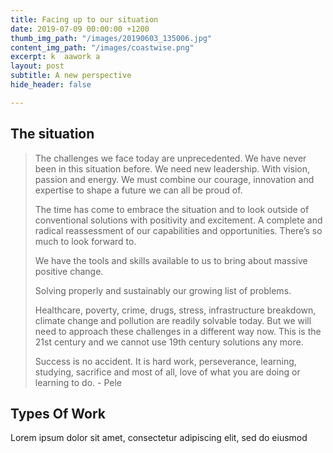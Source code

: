 ```yaml
---
title: Facing up to our situation
date: 2019-07-09 00:00:00 +1200
thumb_img_path: "/images/20190603_135006.jpg"
content_img_path: "/images/coastwise.png"
excerpt: k  aawork a
layout: post
subtitle: A new perspective
hide_header: false

---
```


## The situation

> The challenges we face today are unprecedented. We have never been in this situation before. We need new leadership. With vision, passion and energy. We must combine our courage, innovation and expertise to shape a future we can all be proud of.
>
> The time has come to embrace the situation and to look outside of conventional solutions with positivity and excitement. A complete and radical reassessment of our capabilities and opportunities. There’s so much to look forward to.
>
> We have the tools and skills available to us to bring about massive positive change.
>
> Solving properly and sustainably our growing list of problems.
>
> Healthcare, poverty, crime, drugs, stress, infrastructure breakdown, climate change and pollution are readily solvable today. But we will need to approach these challenges in a different way now. This is the 21st century and we cannot use 19th century solutions any more.
>
> Success is no accident. It is hard work, perseverance, learning, studying, sacrifice and most of all, love of what you are doing or learning to do. - Pele

## Types Of Work

Lorem ipsum dolor sit amet, consectetur adipiscing elit, sed do eiusmod 